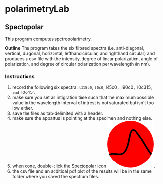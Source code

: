# polarimetryLab

## Spectopolar
This program computes spctropolarimetry.

**Outline** The program takes the six filtered spectra (i.e. anti-diagonal, vertical, diagonal, horizontal, lefthand circular, and righthand circular) and produces a csv file with the intensity, degree of linear polarization, angle of polarization, and degree of circular polarization per wavelength (in nm).

### Instructions
1. record the following six spectra: `l315c0`, `l0c0`, l45c0`, `l90c0`, `l0c315`, and `l0c45`.
2. make sure you set an intigration time such that the maximum possible value in the wavelength interval of intrest is not saturated but isn't too low either. 
3. save the files as tab-delimited with a header.
4. make sure the appartus is pointing at the specimen and nothing else.
5. when done, double-click the Spectopolar icon <img src="src/icon.png" alt="alt text" style="width:25;height:25">.
6. the csv file and an additioal pdf plot of the results will be in the same folder where you saved the spectrum files.

